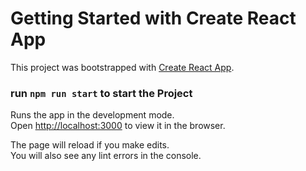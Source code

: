 # Getting Started with Create React App

This project was bootstrapped with [Create React App](https://github.com/facebook/create-react-app).

### run `npm run start` to start the Project

Runs the app in the development mode.\
Open [http://localhost:3000](http://localhost:3000) to view it in the browser.

The page will reload if you make edits.\
You will also see any lint errors in the console.
